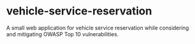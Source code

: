 # vehicle-service-reservation
A small web application for vehicle service reservation while considering and mitigating OWASP Top 10 vulnerabilities.
